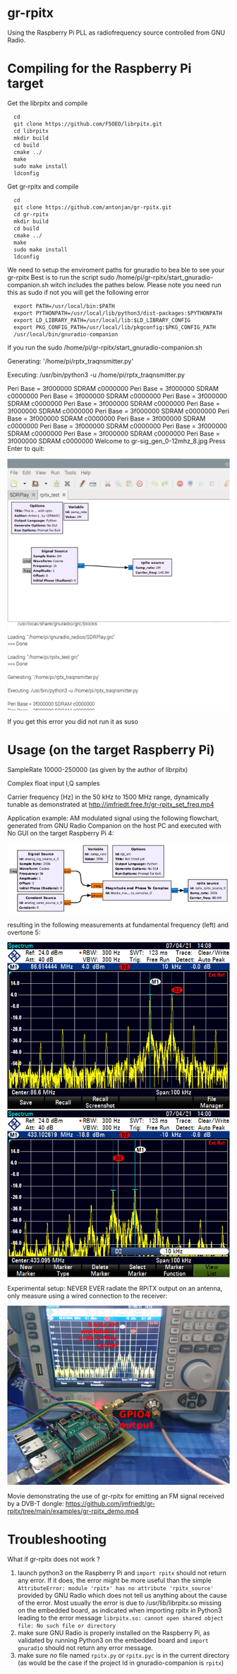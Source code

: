 # gr-rpitx 

Using the Raspberry Pi PLL as radiofrequency source controlled from GNU Radio.

# Compiling for the Raspberry Pi target
Get the librpitx and compile

      cd
      git clone https://github.com/F5OEO/librpitx.git
      cd librpitx
      mkdir build
      cd build
      cmake ../
      make
      sudo make install
      ldconfig
      
Get gr-rpitx and compile

      cd
      git clone https://github.com/antonjan/gr-rpitx.git
      cd gr-rpitx
      mkdir build
      cd build
      cmake ../
      make
      sudo make install
      ldconfig

We need to setup the enviroment paths for gnuradio to bea ble to see your gr-rpitx
Best is to run the script sudo /home/pi/gr-rpitx/start_gnuradio-companion.sh witch includes the pathes below.
Please note you need run this as sudo if not you will get the following error

      
      export PATH=/usr/local/bin:$PATH
      export PYTHONPATH=/usr/local/lib/python3/dist-packages:$PYTHONPATH
      export LD_LIBRARY_PATH=/usr/local/lib:$LD_LIBRARY_CONFIG
      export PKG_CONFIG_PATH=/usr/local/lib/pkgconfig:$PKG_CONFIG_PATH
      /usr/local/bin/gnuradio-companion

If you run the sudo /home/pi/gr-rpitx/start_gnuradio-companion.sh

Generating: '/home/pi/rptx_traqnsmitter.py'

Executing: /usr/bin/python3 -u /home/pi/rptx_traqnsmitter.py

Peri Base = 3f000000 SDRAM c0000000
Peri Base = 3f000000 SDRAM c0000000
Peri Base = 3f000000 SDRAM c0000000
Peri Base = 3f000000 SDRAM c0000000
Peri Base = 3f000000 SDRAM c0000000
Peri Base = 3f000000 SDRAM c0000000
Peri Base = 3f000000 SDRAM c0000000
Peri Base = 3f000000 SDRAM c0000000
Peri Base = 3f000000 SDRAM c0000000
Peri Base = 3f000000 SDRAM c0000000
Peri Base = 3f000000 SDRAM c0000000
Peri Base = 3f000000 SDRAM c0000000
Peri Base = 3f000000 SDRAM c0000000
Welcome to gr-sig_gen_0-12mhz_8.jpg
Press Enter to quit: 

<img src="docs/gr-rpitx_1.png">

If you get this error you did not run it as suso



# Usage (on the target Raspberry Pi)

SampleRate 10000-250000 (as given by the author of librpitx)

Complex float input I,Q samples

Carrier frequency [Hz] in the 50 kHz to 1500 MHz range, dynamically tunable as 
demonstrated at http://jmfriedt.free.fr/gr-rpitx_set_freq.mp4

Application example: AM modulated signal using the following flowchart, generated from GNU Radio
Companion on the host PC and executed with No GUI on the target Raspberry Pi 4:

<img src="examples/rpi_am.png">

resulting in the following measurements at fundamental frequency (left) and overtone 5:

<img src="examples/AM5kHz_fundamental.png">
<img src="examples/AM5kHz_overtone5.png">

Experimental setup: NEVER EVER radiate the RPiTX output on an antenna, only measure using a wired
connection to the receiver:

<img src="examples/DSC_0587ann_small.jpg">

Movie demonstrating the use of gr-rpitx for emitting an FM signal received by
a DVB-T dongle: https://github.com/jmfriedt/gr-rpitx/tree/main/examples/gr-rpitx_demo.mp4


# Troubleshooting

What if gr-rpitx does not work ?

1. launch python3 on the Raspberry Pi and ``import rpitx`` should not return any error. If it does, the error might be more useful than the simple ``AttributeError: module 'rpitx' has no attribute 'rpitx_source'`` provided by GNU Radio which does not tell us anything about the cause of the error. 
Most usually the error is due to /usr/lib/librpitx.so missing on the embedded board, as indicated when importing rpitx in Python3 leading to the error 
message ``librpitx.so: cannot open shared object file: No such file or directory``
2. make sure GNU Radio is properly installed on the Raspberry Pi, as validated by running Python3 on the embedded board and ``import gnuradio`` should 
not return any error message.
3. make sure *no* file named ``rpitx.py`` or ``rpitx.pyc`` is in the current directory (as would be the case if the project Id in gnuradio-companion is ``rpitx``)
